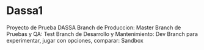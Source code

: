 # Dassa1
Proyecto de Prueba DASSA
Branch de Produccion: Master
Branch de Pruebas y QA: Test
Branch de Desarrollo y Mantenimiento: Dev
Branch para experimentar, jugar con opciones, comparar: Sandbox
